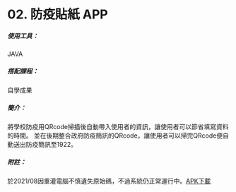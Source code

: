 # 02. 防疫貼紙 APP
##### 使用工具：
JAVA
##### 搭配課程：
自學成果
##### 簡介：
將學校防疫用QRcode掃描後自動帶入使用者的資訊，讓使用者可以節省填寫資料的時間。
並在後期整合政府防疫簡訊的QRcode，讓使用者可以掃完QRcode便自動送出防疫簡訊至1922。
##### 附註：
於2021/08因重灌電腦不慎遺失原始碼，不過系統仍正常運行中。[APK下載](https://drive.google.com/file/d/1tLmMfm7HpIjLDv18qKxZdAAj6NlTSbam/view?usp=sharing "防疫貼紙")
